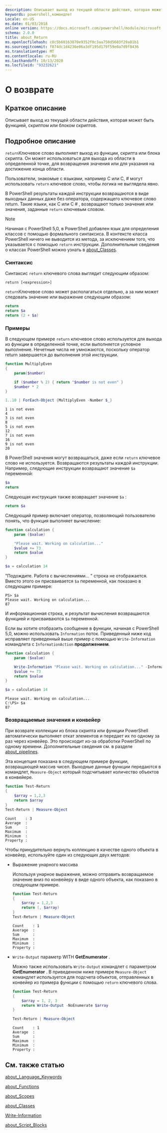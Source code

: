 ```yaml
---
description: Описывает выход из текущей области действия, которая может быть функцией, скриптом или блоком скриптов.
keywords: powershell,командлет
Locale: en-US
ms.date: 01/03/2018
online version: https://docs.microsoft.com/powershell/module/microsoft.powershell.core/about/about_return?view=powershell-7.1&WT.mc_id=ps-gethelp
schema: 2.0.0
title: about_Return
ms.openlocfilehash: c0c5b60163870e9352f0c3aa750d5603f29a81b1
ms.sourcegitcommit: f874dc1d4236e06a3df195d179f59e0a7d9f8436
ms.translationtype: MT
ms.contentlocale: ru-RU
ms.lasthandoff: 10/13/2020
ms.locfileid: "93232621"
---
```

# <a name="about-return"></a>О возврате

## <a name="short-description"></a>Краткое описание

Описывает выход из текущей области действия, которая может быть функцией, скриптом или блоком скриптов.

## <a name="long-description"></a>Подробное описание

`return`Ключевое слово выполняет выход из функции, скрипта или блока скрипта. Он может использоваться для выхода из области в определенной точке, для возвращения значения или для указания на достижение конца области.

Пользователи, знакомые с языками, например C или C, \# могут использовать `return` ключевое слово, чтобы логика не выглядела явно.

В PowerShell результаты каждой инструкции возвращаются в виде выходных данных даже без оператора, содержащего ключевое слово return. Такие языки, как C или C \# , возвращают только значения или значения, заданные `return` ключевым словом.

> [!NOTE]
> Начиная с PowerShell 5,0, в PowerShell добавлен язык для определения классов с помощью формального синтаксиса.  В контексте класса PowerShell ничего не выводится из метода, за исключением того, что указывается с помощью `return` инструкции. Дополнительные сведения о классах PowerShell можно узнать в [about_Classes](about_Classes.md).

### <a name="syntax"></a>Синтаксис

Синтаксис `return` ключевого слова выглядит следующим образом:

```
return [<expression>]
```

`return`Ключевое слово может располагаться отдельно, а за ним может следовать значение или выражение следующим образом:

```powershell
return
return $a
return (2 + $a)
```

### <a name="examples"></a>Примеры

В следующем примере `return` ключевое слово используется для выхода из функции в определенной точке, если выполняется условное выполнение. Нечетные числа не умножаются, поскольку оператор return завершается до выполнения этой инструкции.

```powershell
function MultiplyEven
{
    param($number)

    if ($number % 2) { return "$number is not even" }
    $number * 2
}

1..10 | ForEach-Object {MultiplyEven -Number $_}
```

```output
1 is not even
4
3 is not even
8
5 is not even
12
7 is not even
16
9 is not even
20
```

В PowerShell значения могут возвращаться, даже если `return` ключевое слово не используется.
Возвращаются результаты каждой инструкции. Например, следующие инструкции возвращают значение `$a` переменной:

```powershell
$a
return
```

Следующая инструкция также возвращает значение `$a` :

```powershell
return $a
```

Следующий пример включает оператор, позволяющий пользователю понять, что функция выполняет вычисление:

```powershell
function calculation {
    param ($value)

    "Please wait. Working on calculation..."
    $value += 73
    return $value
}

$a = calculation 14
```

"Подождите. Работа с вычислениями... " строка не отображается. Вместо этого он присваивается `$a` переменной, как показано в следующем примере:

```
PS> $a
Please wait. Working on calculation...
87
```

И информационная строка, и результат вычисления возвращаются функцией и присваиваются `$a` переменной.

Если вы хотите отобразить сообщение в функции, начиная с PowerShell 5,0, можно использовать `Information` поток. Приведенный ниже код исправляет приведенный выше пример с помощью `Write-Information` командлета с `InformationAction` **продолжением**.

```powershell
function calculation {
    param ($value)

    Write-Information "Please wait. Working on calculation..." -InformationAction Continue
    $value += 73
    return $value
}

$a = calculation 14
```

```output
Please wait. Working on calculation...
C:\PS> $a
87
```

### <a name="return-values-and-the-pipeline"></a>Возвращаемые значения и конвейер

При возврате коллекции из блока скрипта или функции PowerShell автоматически выполняет откат элементов и передает их по одному за раз через конвейер. Это происходит из-за обработки PowerShell по одному времени. Дополнительные сведения см. в разделе [about_pipelines](about_pipelines.md).

Эта концепция показана в следующем примере функции, возвращающей массив чисел. Выходные данные функции передаются в командлет, `Measure-Object` который подсчитывает количество объектов в конвейере.

```powershell
function Test-Return
{
    $array = 1,2,3
    return $array
}
Test-Return | Measure-Object
```

```Output
Count    : 3
Average  :
Sum      :
Maximum  :
Minimum  :
Property :
```

Чтобы принудительно вернуть коллекцию в качестве одного объекта в конвейер, используйте один из следующих двух методов:

- Выражение унарного массива

  Используя унарное выражение, можно отправить возвращаемое значение вниз по конвейеру в виде одного объекта, как показано в следующем примере.

  ```powershell
  function Test-Return
  {
      $array = 1,2,3
      return (, $array)
  }
  Test-Return | Measure-Object
  ```

  ```Output
  Count    : 1
  Average  :
  Sum      :
  Maximum  :
  Minimum  :
  Property :
  ```

- `Write-Output` параметр WITH **GetEnumerator** .

  Можно также использовать `Write-Output` командлет с параметром **GetEnumerator** . В приведенном ниже примере `Measure-Object` командлет используется для подсчета объектов, отправленных в конвейер из примера функции с помощью `return` ключевого слова.

  ```powershell
  function Test-Return
  {
      $array = 1, 2, 3
      return Write-Output -NoEnumerate $array
  }

  Test-Return | Measure-Object
  ```

  ```Output
  Count    : 1
  Average  :
  Sum      :
  Maximum  :
  Minimum  :
  Property :
  ```

## <a name="see-also"></a>См. также статью

[about_Language_Keywords](about_Language_Keywords.md)

[about_Functions](about_Functions.md)

[about_Scopes](about_Scopes.md)

[about_Classes](about_Classes.md)

[Write-Information](xref:Microsoft.PowerShell.Utility.Write-Information)

[about_Script_Blocks](about_Script_Blocks.md)

